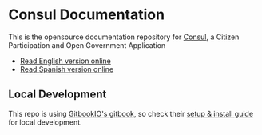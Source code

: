 # Consul Documentation

This is the opensource documentation repository for [Consul](https://github.com/consul/consul), a Citizen Participation and Open Government Application

* [Read English version online](https://consul_docs.gitbooks.io/docs/content/en/)
* [Read Spanish version online](https://consul_docs.gitbooks.io/docs/content/es/)

## Local Development

This repo is using [GitbookIO's gitbook](https://github.com/GitbookIO/gitbook/), so check their [setup & install guide](https://github.com/GitbookIO/gitbook/blob/master/docs/setup.md) for local development.
